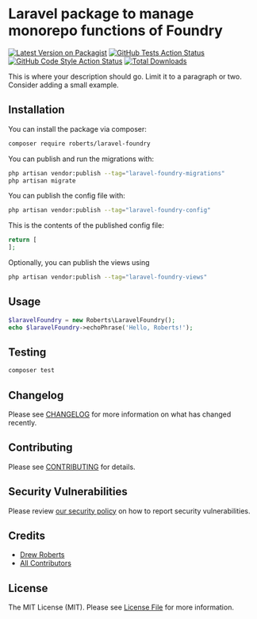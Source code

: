 # Laravel package to manage monorepo functions of Foundry

[![Latest Version on Packagist](https://img.shields.io/packagist/v/roberts/laravel-foundry.svg?style=flat-square)](https://packagist.org/packages/roberts/laravel-foundry)
[![GitHub Tests Action Status](https://img.shields.io/github/actions/workflow/status/roberts/laravel-foundry/run-tests.yml?branch=main&label=tests&style=flat-square)](https://github.com/roberts/laravel-foundry/actions?query=workflow%3Arun-tests+branch%3Amain)
[![GitHub Code Style Action Status](https://img.shields.io/github/actions/workflow/status/roberts/laravel-foundry/fix-php-code-style-issues.yml?branch=main&label=code%20style&style=flat-square)](https://github.com/roberts/laravel-foundry/actions?query=workflow%3A"Fix+PHP+code+style+issues"+branch%3Amain)
[![Total Downloads](https://img.shields.io/packagist/dt/roberts/laravel-foundry.svg?style=flat-square)](https://packagist.org/packages/roberts/laravel-foundry)

This is where your description should go. Limit it to a paragraph or two. Consider adding a small example.

## Installation

You can install the package via composer:

```bash
composer require roberts/laravel-foundry
```

You can publish and run the migrations with:

```bash
php artisan vendor:publish --tag="laravel-foundry-migrations"
php artisan migrate
```

You can publish the config file with:

```bash
php artisan vendor:publish --tag="laravel-foundry-config"
```

This is the contents of the published config file:

```php
return [
];
```

Optionally, you can publish the views using

```bash
php artisan vendor:publish --tag="laravel-foundry-views"
```

## Usage

```php
$laravelFoundry = new Roberts\LaravelFoundry();
echo $laravelFoundry->echoPhrase('Hello, Roberts!');
```

## Testing

```bash
composer test
```

## Changelog

Please see [CHANGELOG](CHANGELOG.md) for more information on what has changed recently.

## Contributing

Please see [CONTRIBUTING](CONTRIBUTING.md) for details.

## Security Vulnerabilities

Please review [our security policy](../../security/policy) on how to report security vulnerabilities.

## Credits

- [Drew Roberts](https://github.com/drewroberts)
- [All Contributors](../../contributors)

## License

The MIT License (MIT). Please see [License File](LICENSE.md) for more information.
